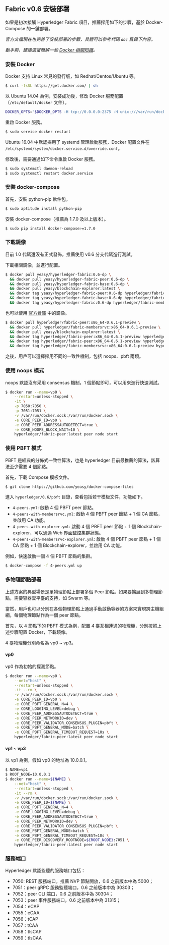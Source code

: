 ## Fabric v0.6 安裝部署

如果是初次接觸 Hyperledger Fabric 項目，推薦採用如下的步驟，基於 Docker-Compose 的一鍵部署。

*官方文檔現在也完善了安裝部署的步驟，具體可以參考代碼 `doc` 目錄下內容。*

*動手前，建議適當瞭解一些 [Docker 相關知識](https://github.com/yeasy/docker_practice)。*

### 安裝 Docker

Docker 支持 Linux 常見的發行版，如 Redhat/Centos/Ubuntu 等。

```sh
$ curl -fsSL https://get.docker.com/ | sh
```

以 Ubuntu 14.04 為例，安裝成功後，修改 Docker 服務配置（`/etc/default/docker` 文件）。

```sh
DOCKER_OPTS="$DOCKER_OPTS -H tcp://0.0.0.0:2375 -H unix:///var/run/docker.sock --api-cors-header='*'"
```

重啟 Docker 服務。

```sh
$ sudo service docker restart
```
Ubuntu 16.04 中默認採用了 systemd 管理啟動服務，Docker 配置文件在 `/etc/systemd/system/docker.service.d/override.conf`。

修改後，需要通過如下命令重啟 Docker 服務。

```sh
$ sudo systemctl daemon-reload
$ sudo systemctl restart docker.service
```

### 安裝 docker-compose

首先，安裝 python-pip 軟件包。

```sh
$ sudo aptitude install python-pip
```

安裝 docker-compose（推薦為 1.7.0 及以上版本）。

```sh
$ sudo pip install docker-compose>=1.7.0
```

### 下載鏡像

目前 1.0 代碼還沒有正式發佈，推薦使用 v0.6 分支代碼進行測試。

下載相關鏡像，並進行配置。

```sh
$ docker pull yeasy/hyperledger-fabric:0.6-dp \
  && docker pull yeasy/hyperledger-fabric-peer:0.6-dp \
  && docker pull yeasy/hyperledger-fabric-base:0.6-dp \
  && docker pull yeasy/blockchain-explorer:latest \
  && docker tag yeasy/hyperledger-fabric-peer:0.6-dp hyperledger/fabric-peer \
  && docker tag yeasy/hyperledger-fabric-base:0.6-dp hyperledger/fabric-baseimage \
  && docker tag yeasy/hyperledger-fabric:0.6-dp hyperledger/fabric-membersrvc
```

也可以使用 [官方倉庫](https://hub.docker.com/u/hyperledger/) 中的鏡像。

```sh
$ docker pull hyperledger/fabric-peer:x86_64-0.6.1-preview \
  && docker pull hyperledger/fabric-membersrvc:x86_64-0.6.1-preview \
  && docker pull yeasy/blockchain-explorer:latest \
  && docker tag hyperledger/fabric-peer:x86_64-0.6.1-preview hyperledger/fabric-peer \
  && docker tag hyperledger/fabric-peer:x86_64-0.6.1-preview hyperledger/fabric-baseimage \
  && docker tag hyperledger/fabric-membersrvc:x86_64-0.6.1-preview hyperledger/fabric-membersrvc
```

之後，用戶可以選擇採用不同的一致性機制，包括 noops、pbft 兩類。

### 使用 noops 模式
noops 默認沒有采用 consensus 機制，1 個節點即可，可以用來進行快速測試。

```sh
$ docker run --name=vp0 \
    --restart=unless-stopped \
    -it \
    -p 7050:7050 \
    -p 7051:7051 \
    -v /var/run/docker.sock:/var/run/docker.sock \
    -e CORE_PEER_ID=vp0 \
    -e CORE_PEER_ADDRESSAUTODETECT=true \
    -e CORE_NOOPS_BLOCK_WAIT=10 \
    hyperledger/fabric-peer:latest peer node start
```

### 使用 PBFT 模式

PBFT 是經典的分佈式一致性算法，也是 hyperledger 目前最推薦的算法，該算法至少需要 4 個節點。

首先，下載 Compose 模板文件。

```sh
$ git clone https://github.com/yeasy/docker-compose-files
```

進入 `hyperledger/0.6/pbft` 目錄，查看包括若干模板文件，功能如下。

* `4-peers.yml`: 啟動 4 個 PBFT peer 節點。
* `4-peers-with-membersrvc.yml`: 啟動 4 個 PBFT peer 節點 + 1 個 CA 節點，並啟用 CA 功能。
* `4-peers-with-explorer.yml`: 啟動 4 個 PBFT peer 節點 + 1 個 Blockchain-explorer，可以通過 Web 界面監控集群狀態。
* `4-peers-with-membersrvc-explorer.yml`: 啟動 4 個 PBFT peer 節點 + 1 個 CA 節點 + 1 個 Blockchain-explorer，並啟用 CA 功能。

例如，快速啟動一個 4 個 PBFT 節點的集群。

```sh
$ docker-compose -f 4-peers.yml up
```

### 多物理節點部署

上述方案的典型場景是單物理節點上部署多個 Peer 節點。如果要擴展到多物理節點，需要容器雲平臺的支持，如 Swarm 等。

當然，用戶也可以分別在各個物理節點上通過手動啟動容器的方案來實現跨主機組網，每個物理節點作為一個 peer 節點。

首先，以 4 節點下的 PBFT 模式為例，配置 4 臺互相連通的物理機，分別按照上述步驟配置 Docker，下載鏡像。

4 臺物理機分別命名為 vp0 ~ vp3。

#### vp0

vp0 作為初始的探測節點。

```sh
$ docker run --name=vp0 \
    --net="host" \
    --restart=unless-stopped \
    -it --rm \
    -v /var/run/docker.sock:/var/run/docker.sock \
    -e CORE_PEER_ID=vp0 \
    -e CORE_PBFT_GENERAL_N=4 \
    -e CORE_LOGGING_LEVEL=debug \
    -e CORE_PEER_ADDRESSAUTODETECT=true \
    -e CORE_PEER_NETWORKID=dev \
    -e CORE_PEER_VALIDATOR_CONSENSUS_PLUGIN=pbft \
    -e CORE_PBFT_GENERAL_MODE=batch \
    -e CORE_PBFT_GENERAL_TIMEOUT_REQUEST=10s \
    hyperledger/fabric-peer:latest peer node start
```

#### vp1 ~ vp3

以 vp1 為例，假如 vp0 的地址為 10.0.0.1。

```sh
$ NAME=vp1
$ ROOT_NODE=10.0.0.1
$ docker run --name=${NAME} \
    --net="host" \
    --restart=unless-stopped \
    -it --rm \
    -v /var/run/docker.sock:/var/run/docker.sock \
    -e CORE_PEER_ID=${NAME} \
    -e CORE_PBFT_GENERAL_N=4 \
    -e CORE_LOGGING_LEVEL=debug \
    -e CORE_PEER_ADDRESSAUTODETECT=true \
    -e CORE_PEER_NETWORKID=dev \
    -e CORE_PEER_VALIDATOR_CONSENSUS_PLUGIN=pbft \
    -e CORE_PBFT_GENERAL_MODE=batch \
    -e CORE_PBFT_GENERAL_TIMEOUT_REQUEST=10s \
    -e CORE_PEER_DISCOVERY_ROOTNODE=${ROOT_NODE}:7051 \
    hyperledger/fabric-peer:latest peer node start
```

### 服務端口
Hyperledger 默認監聽的服務端口包括：

* 7050: REST 服務端口，推薦 NVP 節點開放，0.6 之前版本中為 5000；
* 7051：peer gRPC 服務監聽端口，0.6 之前版本中為 30303；
* 7052：peer CLI 端口，0.6 之前版本中為 30304；
* 7053：peer 事件服務端口，0.6 之前版本中為 31315；
* 7054：eCAP
* 7055：eCAA
* 7056：tCAP
* 7057：tCAA
* 7058：tlsCAP
* 7059：tlsCAA
